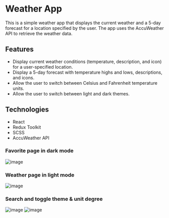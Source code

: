 <h1> Weather App </h1>
<p> 
This is a simple weather app that displays the current weather and a 5-day forecast for a location specified by the user. The app uses the AccuWeather API to retrieve the weather data.
</p>

<h2> Features </h2>
<ul> 
<li> Display current weather conditions (temperature, description, and icon) for a user-specified location. </li>
<li> Display a 5-day forecast with temperature highs and lows, descriptions, and icons. </li>
<li> Allow the user to switch between Celsius and Fahrenheit temperature units. </li>
<li> Allow the user to switch between light and dark themes. </li>
</ul>

<h2> Technologies </h2>
<ul> 
<li> React </li>
<li> Redux Toolkit </li>
<li> SCSS </li>
<li> AccuWeather API </li>
</ul>

<h3> Favorite page in dark mode </h3>

![image](https://user-images.githubusercontent.com/93701509/236643210-ec1af9f3-c3d5-431b-ac6d-2583fff75ab4.png)

<h3> Weather page in light mode </h3>

![image](https://user-images.githubusercontent.com/93701509/236643224-69b22fdd-4689-4ed0-b4c7-1622770670cb.png)

<h3> Search and toggle theme & unit degree </h3>

![image](https://user-images.githubusercontent.com/93701509/236643236-8e3e7117-ad4f-4340-9e67-6ef5dfcf9c7f.png)
![image](https://user-images.githubusercontent.com/93701509/236643241-6a9ee805-bc65-45da-a890-7b5394b14631.png)
